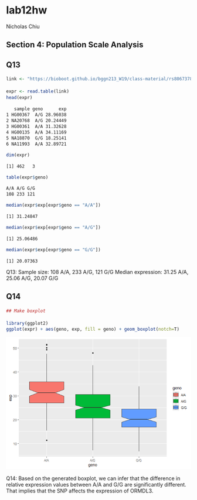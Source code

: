 # lab12hw
Nicholas Chiu

## Section 4: Population Scale Analysis

## Q13

``` r
link <- "https://bioboot.github.io/bggn213_W19/class-material/rs8067378_ENSG00000172057.6.txt"

expr <- read.table(link)
head(expr)
```

       sample geno      exp
    1 HG00367  A/G 28.96038
    2 NA20768  A/G 20.24449
    3 HG00361  A/A 31.32628
    4 HG00135  A/A 34.11169
    5 NA18870  G/G 18.25141
    6 NA11993  A/A 32.89721

``` r
dim(expr)
```

    [1] 462   3

``` r
table(expr$geno)
```


    A/A A/G G/G 
    108 233 121 

``` r
median(expr$exp[expr$geno == "A/A"])
```

    [1] 31.24847

``` r
median(expr$exp[expr$geno == "A/G"])
```

    [1] 25.06486

``` r
median(expr$exp[expr$geno == "G/G"])
```

    [1] 20.07363

Q13: Sample size: 108 A/A, 233 A/G, 121 G/G Median expression: 31.25
A/A, 25.06 A/G, 20.07 G/G

## Q14

``` r
## Make boxplot

library(ggplot2)
ggplot(expr) + aes(geno, exp, fill = geno) + geom_boxplot(notch=T)
```

![](lab10hw.markdown_github_files/figure-markdown_github/unnamed-chunk-2-1.png)

Q14: Based on the generated boxplot, we can infer that the difference in
relative expression values between A/A and G/G are significantly
different. That implies that the SNP affects the expression of ORMDL3.

